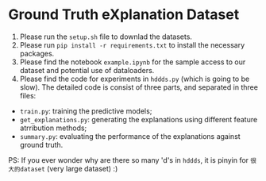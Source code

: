 # Ground Truth eXplanation Dataset
1. Please run the `setup.sh` file to downlad the datasets.
2. Please run `pip install -r requirements.txt` to install the necessary packages.
3. Please find the notebook `example.ipynb` for the sample access to our dataset and potential use of dataloaders.
4. Please find the code for experiments in `hddds.py` (which is going to be slow). The detailed code is consist of three parts, and separated in three files:
-  `train.py`: training the predictive models;
-  `get_explanations.py`: generating the explanations using different feature atrribution methods;
-  `summary.py`: evaluating the performance of the explanations against ground truth.

PS: If you ever wonder why are there so many 'd's in `hddds`, it is pinyin for `很大的dataset` (very large dataset) :)
